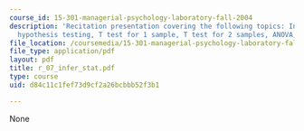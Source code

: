 ```yaml
---
course_id: 15-301-managerial-psychology-laboratory-fall-2004
description: 'Recitation presentation covering the following topics: Inferential statistics,
  hypothesis testing, T test for 1 sample, T test for 2 samples, ANOVA, and summary.'
file_location: /coursemedia/15-301-managerial-psychology-laboratory-fall-2004/d84c11c1fef73d9cf2a26bcbbb52f3b1_r_07_infer_stat.pdf
file_type: application/pdf
layout: pdf
title: r_07_infer_stat.pdf
type: course
uid: d84c11c1fef73d9cf2a26bcbbb52f3b1

---
```

None